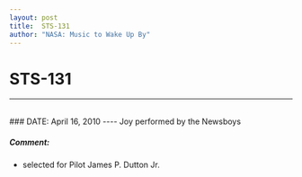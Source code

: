 ```yaml
---
layout: post
title:  STS-131
author: "NASA: Music to Wake Up By"
---
```


# STS-131
----
<br/>
### DATE: April 16, 2010
----
Joy performed by the Newsboys

##### Comment:
* selected for Pilot James P. Dutton Jr.
